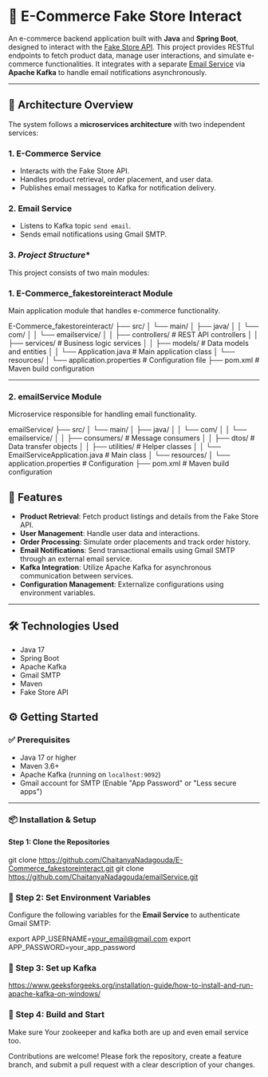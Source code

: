# 🛒 E-Commerce Fake Store Interact

An e-commerce backend application built with **Java** and **Spring Boot**, designed to interact with the [Fake Store API](https://fakestoreapi.com/). This project provides RESTful endpoints to fetch product data, manage user interactions, and simulate e-commerce functionalities. It integrates with a separate [Email Service](https://github.com/ChaitanyaNadagouda/emailService) via **Apache Kafka** to handle email notifications asynchronously.

---

## 🧱 Architecture Overview

The system follows a **microservices architecture** with two independent services:

### 1. **E-Commerce Service**
- Interacts with the Fake Store API.
- Handles product retrieval, order placement, and user data.
- Publishes email messages to Kafka for notification delivery.

### 2. **Email Service**
- Listens to Kafka topic `send email`.
- Sends email notifications using Gmail SMTP.

### 3. *Project Structure**

This project consists of two main modules:

### 1. E-Commerce_fakestoreinteract Module

Main application module that handles e-commerce functionality.

E-Commerce_fakestoreinteract/
├── src/
│ └── main/
│ ├── java/
│ │ └── com/
│ │ └── emailservice/
│ │ ├── controllers/ # REST API controllers
│ │ ├── services/ # Business logic services
│ │ ├── models/ # Data models and entities
│ │ └── Application.java # Main application class
│ └── resources/
│ └── application.properties # Configuration file
├── pom.xml # Maven build configuration

---

### 2. emailService Module

Microservice responsible for handling email functionality.

emailService/
├── src/
│ └── main/
│ ├── java/
│ │ └── com/
│ │ └── emailservice/
│ │ ├── consumers/ # Message consumers
│ │ ├── dtos/ # Data transfer objects
│ │ ├── utilities/ # Helper classes
│ │ └── EmailServiceApplication.java # Main class
│ └── resources/
│ └── application.properties # Configuration
├── pom.xml # Maven build configuration

## 🚀 Features

- **Product Retrieval**: Fetch product listings and details from the Fake Store API.
- **User Management**: Handle user data and interactions.
- **Order Processing**: Simulate order placements and track order history.
- **Email Notifications**: Send transactional emails using Gmail SMTP through an external email service.
- **Kafka Integration**: Utilize Apache Kafka for asynchronous communication between services.
- **Configuration Management**: Externalize configurations using environment variables.

---

## 🛠 Technologies Used

- Java 17  
- Spring Boot  
- Apache Kafka  
- Gmail SMTP  
- Maven  
- Fake Store API  

## ⚙️ Getting Started

### ✅ Prerequisites

- Java 17 or higher
- Maven 3.6+
- Apache Kafka (running on `localhost:9092`)
- Gmail account for SMTP (Enable "App Password" or "Less secure apps")

---

### 📦 Installation & Setup

#### Step 1: Clone the Repositories

git clone https://github.com/ChaitanyaNadagouda/E-Commerce_fakestoreinteract.git
git clone https://github.com/ChaitanyaNadagouda/emailService.git


### 📌 Step 2: Set Environment Variables

Configure the following variables for the **Email Service** to authenticate Gmail SMTP:

export APP_USERNAME=your_email@gmail.com
export APP_PASSWORD=your_app_password

### 📌 Step 3: Set up Kafka

https://www.geeksforgeeks.org/installation-guide/how-to-install-and-run-apache-kafka-on-windows/


### 📌 Step 4: Build and Start
Make sure Your zookeeper and kafka both are up and even email service too.


Contributions are welcome!
Please fork the repository, create a feature branch, and submit a pull request with a clear description of your changes.


